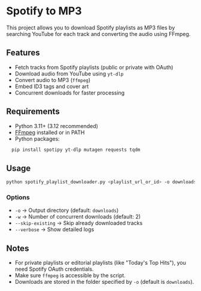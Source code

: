 
# Spotify to MP3

This project allows you to download Spotify playlists as MP3 files by searching YouTube for each track and converting the audio using FFmpeg.

## Features
- Fetch tracks from Spotify playlists (public or private with OAuth)
- Download audio from YouTube using `yt-dlp`
- Convert audio to MP3 (`ffmpeg`)
- Embed ID3 tags and cover art
- Concurrent downloads for faster processing

## Requirements
- Python 3.11+ (3.12 recommended)
- [FFmpeg](https://ffmpeg.org/) installed or in PATH
- Python packages:
```bash
  pip install spotipy yt-dlp mutagen requests tqdm
````

## Usage

```bash
python spotify_playlist_downloader.py <playlist_url_or_id> -o downloads -w 4
```

### Options

* `-o` → Output directory (default: `downloads`)
* `-w` → Number of concurrent downloads (default: 2)
* `--skip-existing` → Skip already downloaded tracks
* `--verbose` → Show detailed logs

## Notes

* For private playlists or editorial playlists (like "Today's Top Hits"), you need Spotify OAuth credentials.
* Make sure `ffmpeg` is accessible by the script.
* Downloads are stored in the folder specified by `-o` (default is `downloads`).

